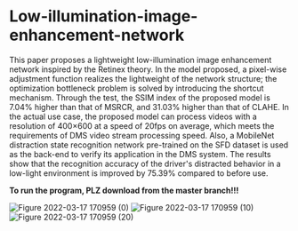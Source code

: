 # Low-illumination-image-enhancement-network

This paper proposes a lightweight low-illumination image enhancement network inspired by the Retinex theory. In the model proposed, a pixel-wise adjustment function realizes the lightweight of the network structure; the optimization bottleneck problem is solved by introducing the shortcut mechanism. Through the test, the SSIM index of the proposed model is 7.04% higher than that of MSRCR, and 31.03% higher than that of CLAHE. In the actual use case, the proposed model can process videos with a resolution of 400×600 at a speed of 20fps on average, which meets the requirements of DMS video stream processing speed. Also, a MobileNet distraction state recognition network pre-trained on the SFD dataset is used as the back-end to verify its application in the DMS system. The results show that the recognition accuracy of the driver's distracted behavior in a low-light environment is improved by 75.39% compared to before use.

**To run the program, PLZ download from the master branch!!!**

![Figure 2022-03-17 170959 (0)](https://user-images.githubusercontent.com/58218024/162571703-59096cc5-6624-4d94-b85a-c3d2de902b8c.png)
![Figure 2022-03-17 170959 (10)](https://user-images.githubusercontent.com/58218024/162571826-853a627f-18a5-4452-89c8-c7cf8e7beaca.png)
![Figure 2022-03-17 170959 (20)](https://user-images.githubusercontent.com/58218024/162571908-a9121983-465e-4f78-9a74-5f0c8ff517de.png)

